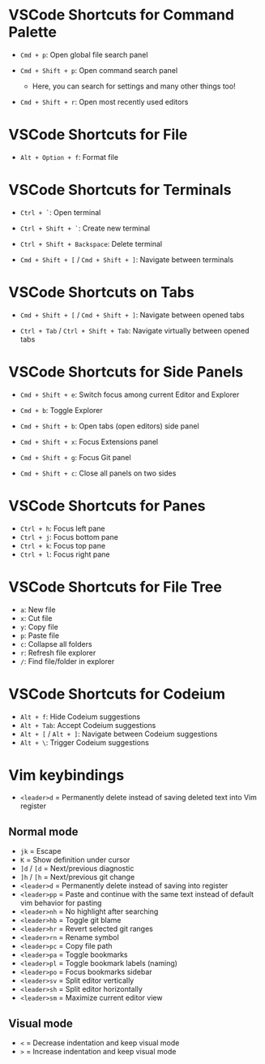 # VSCode Shortcuts for Command Palette

- `Cmd + p`: Open global file search panel

- `Cmd + Shift + p`: Open command search panel

  - Here, you can search for settings and many other things too!

- `Cmd + Shift + r`: Open most recently used editors

# VSCode Shortcuts for File

- `Alt + Option + f`: Format file

# VSCode Shortcuts for Terminals

- `` Ctrl + ` ``: Open terminal

- `` Ctrl + Shift + ` ``: Create new terminal

- `Ctrl + Shift + Backspace`: Delete terminal

- `Cmd + Shift + [` / `Cmd + Shift + ]`: Navigate between terminals

# VSCode Shortcuts on Tabs

- `Cmd + Shift + [` / `Cmd + Shift + ]`: Navigate between opened tabs

- `Ctrl + Tab` / `Ctrl + Shift + Tab`: Navigate virtually between opened tabs

# VSCode Shortcuts for Side Panels

- `Cmd + Shift + e`: Switch focus among current Editor and Explorer

- `Cmd + b`: Toggle Explorer

- `Cmd + Shift + b`: Open tabs (open editors) side panel

- `Cmd + Shift + x`: Focus Extensions panel

- `Cmd + Shift + g`: Focus Git panel

- `Cmd + Shift + c`: Close all panels on two sides

# VSCode Shortcuts for Panes

- `Ctrl + h`: Focus left pane
- `Ctrl + j`: Focus bottom pane
- `Ctrl + k`: Focus top pane
- `Ctrl + l`: Focus right pane

# VSCode Shortcuts for File Tree

- `a`: New file
- `x`: Cut file
- `y`: Copy file
- `p`: Paste file
- `c`: Collapse all folders
- `r`: Refresh file explorer
- `/`: Find file/folder in explorer

# VSCode Shortcuts for Codeium

- `Alt + f`: Hide Codeium suggestions
- `Alt + Tab`: Accept Codeium suggestions
- `Alt + [` / `Alt + ]`: Navigate between Codeium suggestions
- `Alt + \`: Trigger Codeium suggestions

# Vim keybindings

- `<leader>d` = Permanently delete instead of saving deleted text into Vim register

## Normal mode

- `jk` = Escape
- `K` = Show definition under cursor
- `]d` / `[d` = Next/previous diagnostic
- `]h` / `[h` = Next/previous git change
- `<leader>d` = Permanently delete instead of saving into register
- `<leader>pp` = Paste and continue with the same text instead of default vim behavior for pasting
- `<leader>nh` = No highlight after searching
- `<leader>hb` = Toggle git blame
- `<leader>hr` = Revert selected git ranges
- `<leader>rn` = Rename symbol
- `<leader>pc` = Copy file path
- `<leader>pa` = Toggle bookmarks
- `<leader>pl` = Toggle bookmark labels (naming)
- `<leader>po` = Focus bookmarks sidebar
- `<leader>sv` = Split editor vertically
- `<leader>sh` = Split editor horizontally
- `<leader>sm` = Maximize current editor view

## Visual mode

- `<` = Decrease indentation and keep visual mode
- `>` = Increase indentation and keep visual mode
